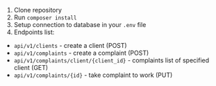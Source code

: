1. Clone repository
2. Run `composer install`
3. Setup connection to database in your `.env` file
4. Endpoints list:
* `api/v1/clients` - create a client (POST)
* `api/v1/complaints` - create a complaint (POST)
* `api/v1/complaints/client/{client_id}` - complaints list of specified client (GET)
* `api/v1/complaints/{id}` - take complaint to work (PUT)
